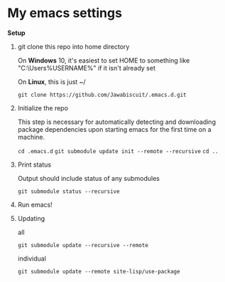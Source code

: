 # My emacs settings

**Setup**

1. git clone this repo into home directory

	On **Windows** 10, it's easiest to set HOME to something like "C:\Users\%USERNAME%" if it isn't already set
	
	On **Linux**, this is just ~/
	
	`git clone https://github.com/Jawabiscuit/.emacs.d.git`

2. Initialize the repo

	This step is necessary for automatically detecting and downloading package dependencies upon starting emacs for the first time on a machine.
	
	`cd .emacs.d`
	`git submodule update init --remote --recursive`
	`cd ..`

3. Print status
	
	Output should include status of any submodules

	`git submodule status --recursive`

4. Run emacs!

5. Updating

	all
	
	`git submodule update --recursive --remote`

	individual
	
	`git submodule update --remote site-lisp/use-package`

